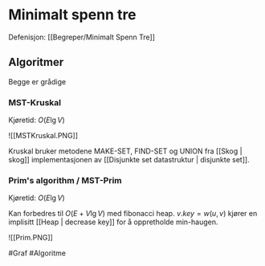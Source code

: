 # Minimalt spenn tre
Defenisjon: [[Begreper/Minimalt Spenn Tre]]

## Algoritmer
Begge er grådige
### MST-Kruskal
Kjøretid: $O(E\lg V)$

![[MSTKruskal.PNG]]

Kruskal bruker metodene MAKE-SET, FIND-SET og UNION fra [[Skog | skog]] implementasjonen av [[Disjunkte set datastruktur | disjunkte set]].

### Prim's algorithm / MST-Prim
Kjøretid: $O(E\lg V)$

Kan forbedres til $O(E+V\lg V)$ med fibonacci heap.
$v.key = w(u, v)$ kjører en implisitt [[Heap | decrease key]] for å oppretholde min-haugen.

![[Prim.PNG]]

#Graf 
#Algoritme 
